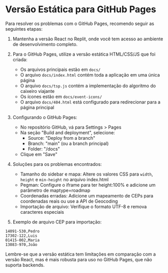 # Versão Estática para GitHub Pages

Para resolver os problemas com o GitHub Pages, recomendo seguir as seguintes etapas:

1. Mantenha a versão React no Replit, onde você tem acesso ao ambiente de desenvolvimento completo.

2. Para o GitHub Pages, utilize a versão estática HTML/CSS/JS que foi criada:
   - Os arquivos principais estão em `docs/`
   - O arquivo `docs/index.html` contém toda a aplicação em uma única página
   - O arquivo `docs/tsp.js` contém a implementação do algoritmo do caixeiro viajante
   - Os ícones estão em `docs/event-icons/`
   - O arquivo `docs/404.html` está configurado para redirecionar para a página principal

3. Configurando o GitHub Pages:
   - No repositório GitHub, vá para Settings > Pages
   - Na seção "Build and deployment", selecione:
     - Source: "Deploy from a branch"
     - Branch: "main" (ou a branch principal)
     - Folder: "/docs"
   - Clique em "Save"

4. Soluções para os problemas encontrados:
   - Tamanho do sidebar e mapa: Altere os valores CSS para `width`, `height` e `min-height` no arquivo index.html
   - Pegman: Configure o iframe para ter height:100% e adicione um parâmetro de maptype=roadmap
   - Coordenadas erradas: Adicione um mapeamento de CEPs para coordenadas reais ou use a API de Geocoding
   - Importação de arquivo: Verifique o formato UTF-8 e remova caracteres especiais

5. Exemplo de arquivo CEP para importação:
```
14091-530,Pedro
17302-122,Luis
01415-002,Maria
13083-970,João
```

Lembre-se que a versão estática tem limitações em comparação com a versão React, mas é mais robusta para uso no GitHub Pages, que não suporta backends.
